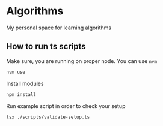 # Algorithms

My personal space for learning algorithms

## How to run ts scripts

Make sure, you are running on proper node. You can use `nvm`
```bash
nvm use
```

Install modules
```bash
npm install
```

Run example script in order to check your setup
```bash
tsx ./scripts/validate-setup.ts
```
